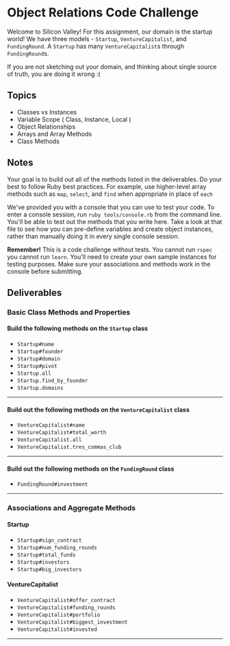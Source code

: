 # Object Relations Code Challenge

Welcome to Silicon Valley! For this assignment, our domain is the startup world! We have three models - `Startup`, `VentureCapitalist`, and `FundingRound`. A `Startup` has many `VentureCapitalist`s through `FundingRound`s.

If you are not sketching out your domain, and thinking about single source of truth,
you are doing it wrong :(

## Topics

- Classes vs Instances
- Variable Scope ( Class, Instance, Local )
- Object Relationships
- Arrays and Array Methods
- Class Methods

## Notes

Your goal is to build out all of the methods listed in the deliverables. Do your best to follow Ruby best practices. For example, use higher-level array methods such as `map`, `select`, and `find` when appropriate in place of `each`

We've provided you with a console that you can use to test your code. To enter a console session, run `ruby tools/console.rb` from the command line. You'll be able to test out the methods that you write here. Take a look at that file to see how you can pre-define variables and create object instances, rather than manually doing it in every single console session.

**Remember!** This is a code challenge without tests. You cannot run `rspec` you cannot run `learn`. You'll need to create your own sample instances for testing purposes. Make sure your associations and methods work in the console before submitting.

## Deliverables

### Basic Class Methods and Properties

#### Build the following methods on the `Startup` class

- `Startup#name`
  <!-- - returns a **string** that is the startup's name -->
- `Startup#founder`
  <!-- - returns a **string** that is the founder's name -->
  <!-- - Once a startup is created, the founder cannot be changed. -->
- `Startup#domain`
  <!-- - returns a **string** that is the startup's domain -->
  <!-- - Once a startup is created, the domain cannot be changed (ie. A developer working with instances of the Startup class cannot directly change the domain) -->
- `Startup#pivot`
  <!-- - given a string of a **domain** and a string of a **name**, change the domain and name of the startup. This is the only public method through which the domain can be changed. -->
- `Startup.all`
  <!-- - should return **all** of the startup instances -->
- `Startup.find_by_founder`
  <!-- - given a string of a **founder's name**, returns the **first startup** whose founder's name matches -->
- `Startup.domains`
  <!-- - should return an **array** of all of the different startup domains -->

---

#### Build out the following methods on the `VentureCapitalist` class

- `VentureCapitalist#name`
  <!-- - returns a **string** that is the venture capitalist's name -->
- `VentureCapitalist#total_worth`
  <!-- - returns a **number** that is the total worth of this investor (e.g., think of it as how much money they have) -->
- `VentureCapitalist.all`
  <!-- - returns an array of all venture capitalists -->
- `VentureCapitalist.tres_commas_club`
  <!-- - returns an array of all venture capitalists in the Trés Commas club (they have more then 1,000,000,000 `total_worth`) -->

---

#### Build out the following methods on the `FundingRound` class

<!-- - `FundingRound#startup`
  - returns the startup object for that given funding round
  - Once a funding round is created, I should not be able to change the startup -->
<!-- - `FundingRound#venture_capitalist`
  - returns the venture capitalist object for that given funding round
  - Once a funding round is created, I should not be able to change the venture capitalist -->
<!-- - `FundingRound#type`
  - returns a **string** that is the type of funding round
  - Examples include: Angel, Pre-Seed, Seed, Series A, Series B, Series C, etc. -->
- `FundingRound#investment`
  <!-- - returns a **number** that is the amount invested during this funding round
  - This should be a float that is not a negative number. -->
<!-- - `FundingRound.all`
  - returns all of the funding rounds -->

---

### Associations and Aggregate Methods

#### Startup

- `Startup#sign_contract`
  <!-- - given a **venture capitalist object**, type of investment (as a string), and the amount invested (as a float), creates a new funding round and associates it with that startup and venture capitalist. -->
- `Startup#num_funding_rounds`
  <!-- - Returns the total number of funding rounds that the startup has gotten -->
- `Startup#total_funds`
  <!-- - Returns the total sum of investments that the startup has gotten -->
- `Startup#investors`
  <!-- - Returns a **unique** array of all the venture capitalists that have invested in this company -->
- `Startup#big_investors`
  <!-- - Returns a **unique** array of all the venture capitalists that have invested in this company and are in the Trés Commas club -->

#### VentureCapitalist

- `VentureCapitalist#offer_contract`
  <!-- - given a **startup object**, type of investment (as a string), and the amount invested (as a float), creates a new funding round and associates it with that startup and venture capitalist. -->
- `VentureCapitalist#funding_rounds`
  <!-- - returns an array of all funding rounds for that venture capitalist -->
- `VentureCapitalist#portfolio`
  <!-- - Returns a **unique** list of all startups this venture capitalist has funded -->
- `VentureCapitalist#biggest_investment`
  <!-- - returns the largest funding round given by this venture capitalist -->
- `VentureCapitalist#invested`
  <!-- - given a **domain string**, returns the total amount invested in that domain -->

---

